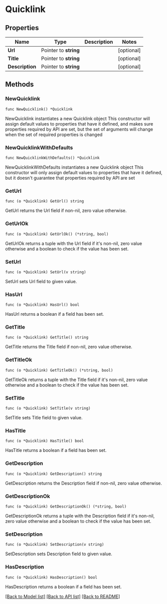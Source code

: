 # Quicklink

## Properties

Name | Type | Description | Notes
------------ | ------------- | ------------- | -------------
**Url** | Pointer to **string** |  | [optional] 
**Title** | Pointer to **string** |  | [optional] 
**Description** | Pointer to **string** |  | [optional] 

## Methods

### NewQuicklink

`func NewQuicklink() *Quicklink`

NewQuicklink instantiates a new Quicklink object
This constructor will assign default values to properties that have it defined,
and makes sure properties required by API are set, but the set of arguments
will change when the set of required properties is changed

### NewQuicklinkWithDefaults

`func NewQuicklinkWithDefaults() *Quicklink`

NewQuicklinkWithDefaults instantiates a new Quicklink object
This constructor will only assign default values to properties that have it defined,
but it doesn't guarantee that properties required by API are set

### GetUrl

`func (o *Quicklink) GetUrl() string`

GetUrl returns the Url field if non-nil, zero value otherwise.

### GetUrlOk

`func (o *Quicklink) GetUrlOk() (*string, bool)`

GetUrlOk returns a tuple with the Url field if it's non-nil, zero value otherwise
and a boolean to check if the value has been set.

### SetUrl

`func (o *Quicklink) SetUrl(v string)`

SetUrl sets Url field to given value.

### HasUrl

`func (o *Quicklink) HasUrl() bool`

HasUrl returns a boolean if a field has been set.

### GetTitle

`func (o *Quicklink) GetTitle() string`

GetTitle returns the Title field if non-nil, zero value otherwise.

### GetTitleOk

`func (o *Quicklink) GetTitleOk() (*string, bool)`

GetTitleOk returns a tuple with the Title field if it's non-nil, zero value otherwise
and a boolean to check if the value has been set.

### SetTitle

`func (o *Quicklink) SetTitle(v string)`

SetTitle sets Title field to given value.

### HasTitle

`func (o *Quicklink) HasTitle() bool`

HasTitle returns a boolean if a field has been set.

### GetDescription

`func (o *Quicklink) GetDescription() string`

GetDescription returns the Description field if non-nil, zero value otherwise.

### GetDescriptionOk

`func (o *Quicklink) GetDescriptionOk() (*string, bool)`

GetDescriptionOk returns a tuple with the Description field if it's non-nil, zero value otherwise
and a boolean to check if the value has been set.

### SetDescription

`func (o *Quicklink) SetDescription(v string)`

SetDescription sets Description field to given value.

### HasDescription

`func (o *Quicklink) HasDescription() bool`

HasDescription returns a boolean if a field has been set.


[[Back to Model list]](../README.md#documentation-for-models) [[Back to API list]](../README.md#documentation-for-api-endpoints) [[Back to README]](../README.md)



